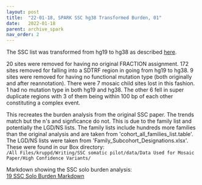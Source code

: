 ```yaml
---
layout: post
title:  "22-01-18, SPARK SSC hg38 Transformed Burden, 01"
date:   2022-01-18
parent: archive_spark
nav_order: 2
---
```


The SSC list was transformed from hg19 to hg38 as described [here](https://arsnishida.github.io/2021/11/30/post-0066.html).

20 sites were removed for having no original FRACTION assignment. 172 sites removed for falling into a SDTRF region in going from hg19 to hg38. 9 sites were removed for having no functional mutation type (both originally and after reannotation). There were 7 mosaic child sites lost in this fashion. 1 had no mutation type in both hg19 and hg38. The other 6 fell in super duplicate regions with 3 of them being within 100 bp of each other constituting a complex event.

This recreates the burden analysis from the original SSC paper. The trends match but the n's and signficance do not. This is due to the family list and potentially the LGD/NS lists. The family lists include hundreds more families than the original analysis and are taken from 'cohort_all_families_list.table'. The LGD/NS lists were taken from 'Family_Subcohort_Designations.xlsx'. These were found in our Box directory:
<br>`/All Files/kruppd/Writing/SSC somatic pilot/data/Data Used for Mosaic Paper/High Confidence Variants/`

Markdown showing the SSC solo burden analysis:
<br>[19 SSC Solo Burden Markdown](https://www.dropbox.com/s/0pv9gk7cxk24v9j/19_burden_genesets_ssc_missense.html?dl=0)

